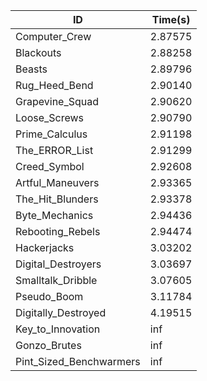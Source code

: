 |ID|Time(s)|
|-|-|
|Computer_Crew|2.87575|
|Blackouts|2.88258|
|Beasts|2.89796|
|Rug_Heed_Bend|2.90140|
|Grapevine_Squad|2.90620|
|Loose_Screws|2.90790|
|Prime_Calculus|2.91198|
|The_ERROR_List|2.91299|
|Creed_Symbol|2.92608|
|Artful_Maneuvers|2.93365|
|The_Hit_Blunders|2.93378|
|Byte_Mechanics|2.94436|
|Rebooting_Rebels|2.94474|
|Hackerjacks|3.03202|
|Digital_Destroyers|3.03697|
|Smalltalk_Dribble|3.07605|
|Pseudo_Boom|3.11784|
|Digitally_Destroyed|4.19515|
|Key_to_Innovation|inf|
|Gonzo_Brutes|inf|
|Pint_Sized_Benchwarmers|inf|
